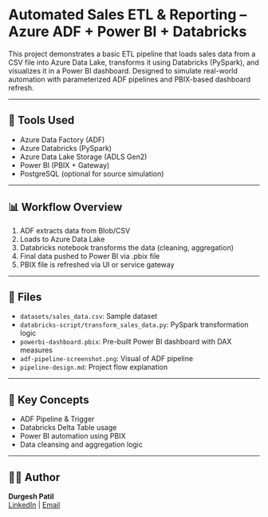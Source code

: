 # Automated Sales ETL & Reporting – Azure ADF + Power BI + Databricks

This project demonstrates a basic ETL pipeline that loads sales data from a CSV file into Azure Data Lake, transforms it using Databricks (PySpark), and visualizes it in a Power BI dashboard. Designed to simulate real-world automation with parameterized ADF pipelines and PBIX-based dashboard refresh.

---

## 🔧 Tools Used
- Azure Data Factory (ADF)
- Azure Databricks (PySpark)
- Azure Data Lake Storage (ADLS Gen2)
- Power BI (PBIX + Gateway)
- PostgreSQL (optional for source simulation)

---

## 📊 Workflow Overview
1. ADF extracts data from Blob/CSV
2. Loads to Azure Data Lake
3. Databricks notebook transforms the data (cleaning, aggregation)
4. Final data pushed to Power BI via .pbix file
5. PBIX file is refreshed via UI or service gateway

---

## 📁 Files
- `datasets/sales_data.csv`: Sample dataset
- `databricks-script/transform_sales_data.py`: PySpark transformation logic
- `powerbi-dashboard.pbix`: Pre-built Power BI dashboard with DAX measures
- `adf-pipeline-screenshot.png`: Visual of ADF pipeline
- `pipeline-design.md`: Project flow explanation

---

## 🚀 Key Concepts
- ADF Pipeline & Trigger
- Databricks Delta Table usage
- Power BI automation using PBIX
- Data cleansing and aggregation logic

---

## 👨‍💻 Author
**Durgesh Patil**  
[LinkedIn](https://www.linkedin.com/in/durgesh-patil-0784b7326/) | [Email](mailto:durgeshrpatil@gmail.com)

